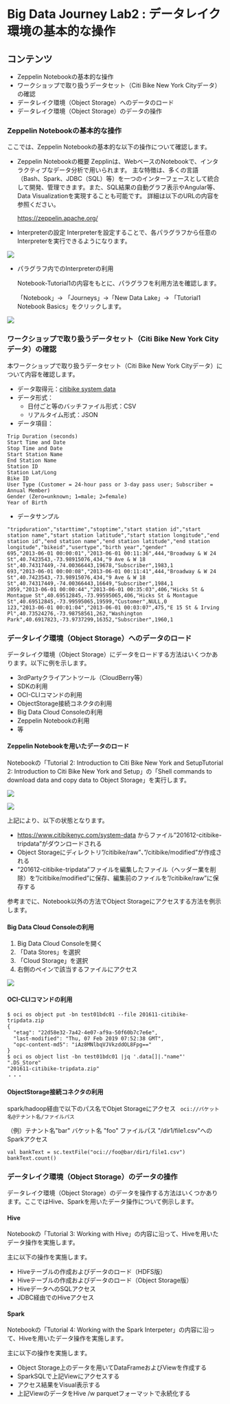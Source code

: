 # Big Data Journey Lab2 : データレイク環境の基本的な操作

## コンテンツ

- Zeppelin Notebookの基本的な操作
- ワークショップで取り扱うデータセット（Citi Bike New York Cityデータ）の確認
- データレイク環境（Object Storage）へのデータのロード
- データレイク環境（Object Storage）のデータの操作

### Zeppelin Notebookの基本的な操作

ここでは、Zeppelin Notebookの基本的な以下の操作について確認します。

- Zeppelin Notebookの概要
  Zepplinは、WebベースのNotebookで、インタラクティブなデータ分析で用いられます。
  主な特徴は、多くの言語（Bash、Spark、JDBC（SQL）等）を一つのインターフェースとして統合して開発、管理できます。また、SQL結果の自動グラフ表示やAngular等、Data Visualizationを実現することも可能です。
  詳細は以下のURLの内容を参照ください。

  https://zeppelin.apache.org/

- Interpreterの設定
  Interpreterを設定することで、各パラグラフから任意のInterpreterを実行できるようになります。

![](https://camo.githubusercontent.com/5bed66e072e09d3e70b6012759eb29be9ce56cd7/68747470733a2f2f7777772e657665726e6f74652e636f6d2f73686172642f7336322f73682f30653634653537392d316563362d346365612d616661372d3136313534616663363761322f376164366131643833386432363339322f7265732f38396437366638322d656462382d343063642d623362622d6537346638626566313330382f736b697463682e706e67)



- パラグラフ内でのInterpreterの利用

  Notebook-Tutorial1の内容をもとに、パラグラフを利用方法を確認します。

  「Notebook」→ 「Journeys」→「New Data Lake」→ 「Tutorial1 Notebook Basics」をクリックします。

![](https://camo.githubusercontent.com/2cab181b350ee7832c1ebc00b238936e5abc0c1d/68747470733a2f2f7777772e657665726e6f74652e636f6d2f73686172642f7336322f73682f37343639353265372d376332662d343230352d393165652d6664343030643365623935372f313661616266613939343661623833662f7265732f37663034366130332d366262322d343064622d616331312d6639326237666537643565612f736b697463682e706e67)



### ワークショップで取り扱うデータセット（Citi Bike New York Cityデータ）の確認

本ワークショップで取り扱うデータセット（Citi Bike New York Cityデータ）について内容を確認します。

- データ取得元：[citibike system data](https://www.citibikenyc.com/system-data)
- データ形式： 
  - 日付ごと等のバッチファイル形式：CSV
  - リアルタイム形式：JSON
- データ項目：
```
Trip Duration (seconds)
Start Time and Date
Stop Time and Date
Start Station Name
End Station Name
Station ID
Station Lat/Long
Bike ID
User Type (Customer = 24-hour pass or 3-day pass user; Subscriber = Annual Member)
Gender (Zero=unknown; 1=male; 2=female)
Year of Birth
```

- データサンプル

```
"tripduration","starttime","stoptime","start station id","start station name","start station latitude","start station longitude","end station id","end station name","end station latitude","end station longitude","bikeid","usertype","birth year","gender"
695,"2013-06-01 00:00:01","2013-06-01 00:11:36",444,"Broadway & W 24 St",40.7423543,-73.98915076,434,"9 Ave & W 18 St",40.74317449,-74.00366443,19678,"Subscriber",1983,1
693,"2013-06-01 00:00:08","2013-06-01 00:11:41",444,"Broadway & W 24 St",40.7423543,-73.98915076,434,"9 Ave & W 18 St",40.74317449,-74.00366443,16649,"Subscriber",1984,1
2059,"2013-06-01 00:00:44","2013-06-01 00:35:03",406,"Hicks St & Montague St",40.69512845,-73.99595065,406,"Hicks St & Montague St",40.69512845,-73.99595065,19599,"Customer",NULL,0
123,"2013-06-01 00:01:04","2013-06-01 00:03:07",475,"E 15 St & Irving Pl",40.73524276,-73.98758561,262,"Washington Park",40.6917823,-73.9737299,16352,"Subscriber",1960,1
```

### データレイク環境（Object Storage）へのデータのロード

データレイク環境（Object Storage）にデータをロードする方法はいくつかあります。以下に例を示します。
- 3rdPartyクライアントツール（CloudBerry等）
- SDKの利用
- OCI-CLIコマンドの利用
- ObjectStorage接続コネクタの利用
- Big Data Cloud Consoleの利用
- Zeppelin Notebookの利用
- 等

####  Zeppelin Notebookを用いたデータのロード

Notebookの「Tutorial 2: Introduction to Citi Bike New York and SetupTutorial 2: Introduction to Citi Bike New York and Setup」の「Shell commands to download data and copy data to Object Storage」を実行します。

![](https://camo.githubusercontent.com/252c77498147a765e814624675ba3ec5bd8acf9f/68747470733a2f2f7777772e657665726e6f74652e636f6d2f73686172642f7336322f73682f30636262633765362d636261632d343866352d623230612d6665393331636234383530372f333262626234346161323661323162372f7265732f64303464393134382d643632362d346334302d383862302d3863396138643038346231662f736b697463682e706e67)

![](https://camo.githubusercontent.com/f6b1e69198ac4ae31f4f37310b0a241988ca47a9/68747470733a2f2f7777772e657665726e6f74652e636f6d2f73686172642f7336322f73682f64373262336330642d626566332d343139662d396533662d3465643138363235383230642f633436303538376463383633343334382f7265732f61316439376431622d363061382d343136622d613966382d6664616139326133323739662f736b697463682e706e67)

上記により、以下の状態となります。

- https://www.citibikenyc.com/system-data からファイル”201612-citibike-tripdata”がダウンロードされる
- Object Storageにディレクトリ”/citibike/raw”、”/citibike/modified”が作成される
- ”201612-citibike-tripdata”ファイルを編集したファイル（ヘッダー業を削除）を”/citibike/modified”に保存、編集前のファイルを”/citibike/raw”に保存する


参考までに、Notebook以外の方法でObject Storageにアクセスする方法を例示します。

#### Big Data Cloud Consoleの利用

1. Big Data Cloud Consoleを開く
2. 「Data Stores」を選択
3. 「Cloud Storage」を選択
4. 右側のペインで該当するファイルにアクセス

![](https://www.evernote.com/shard/s62/sh/c5baa9f1-a66a-409c-8a0a-199cce949c6a/4ac958dcf74b8748/res/df8c222c-5aaa-489c-845e-c4941ea49f2d/skitch.png)



####  OCI-CLIコマンドの利用

```
$ oci os object put -bn test01bdc01 --file 201611-citibike-tripdata.zip
{
  "etag": "22d58e32-7a42-4e07-af9a-50f60b7c7e6e",
  "last-modified": "Thu, 07 Feb 2019 07:52:38 GMT",
  "opc-content-md5": "iAz8MNlbqVJVkzddOL8Fpg=="
}
$ oci os object list -bn test01bdc01 |jq '.data[]|."name"'
".DS_Store"
"201611-citibike-tripdata.zip"
・・・
```

#### ObjectStorage接続コネクタの利用

spark/hadoop経由で以下のパス名でObjet Storageにアクセス
``` oci://バケット名@テナント名/ファイルパス```

（例）テナント名"bar" バケット名 "foo" ファイルパス "/dir1/file1.csv"へのSparkアクセス

```
val bankText = sc.textFile("oci://foo@bar/dir1/file1.csv")
bankText.count()
```



###   データレイク環境（Object Storage）のデータの操作

データレイク環境（Object Storage）のデータを操作する方法はいくつかあります。ここではHive、Sparkを用いたデータ操作について例示します。

#### Hive

Notebookの「Tutorial 3: Working with Hive」の内容に沿って、Hiveを用いたデータ操作を実施します。

主に以下の操作を実施します。

- Hiveテーブルの作成およびデータのロード（HDFS版）
- Hiveテーブルの作成およびデータのロード（Object Storage版）
- HiveデータへのSQLアクセス
- JDBC経由でのHiveアクセス

#### Spark

Notebookの「Tutorial 4: Working with the Spark Interpeter」の内容に沿って、Hiveを用いたデータ操作を実施します。

主に以下の操作を実施します。

- Object Storage上のデータを用いてDataFrameおよびViewを作成する
- SparkSQLで上記Viewにアクセスする
- アクセス結果をVisual表示する
- 上記ViewのデータをHive /w parquetフォーマットで永続化する












